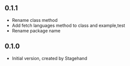 ## 0.1.1

- Rename class method
- Add fetch languages method to class and example,test
- Rename package name
## 0.1.0

- Initial version, created by Stagehand
